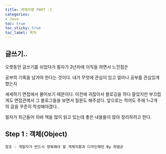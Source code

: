 ```yaml
---
title: 객체지향 PART -1
categories:
- Java
toc: true
toc_sticky: true
toc_label: 목차
---
```


## 글쓰기..

오랫동안 글쓰기를 쉬었다가 필자가 3년차에 이직을 하면서 느낀점은 

공부의 기록을 남겨야 한다는 것이다.  내가 무엇에 관심이 있고 얼마나 공부를 관심있게 했는지 

세세하기 면접에서 물어보기 때문이다. 이전에 귀찮아서 블로깅을 하다 말았지만 부끄럽게도 면접관께서 그 블로그들을 보면서 질문도 해주셨다. 앞으로는 적어도 주에 1~2개의 글을 꾸준히 작성해야겠다.. 



필자가 최근들어 자바 책을 많이 읽고 있는데 좋은 내용들이 많아 정리하려고 한다.



## Step 1 : 객체(Object)











```
참조 - 개발자가 반드시 정복해야 할 객체지향과 디자인패턴 By 최범균
```

